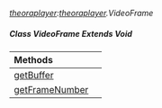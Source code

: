 _[theoraplayer](../../modules/theoraplayer/theoraplayer-module.md):[theoraplayer](../../modules/theoraplayer/theoraplayer-module.md).VideoFrame_
##### Class VideoFrame Extends Void

| Methods | |
|:---|:---|
| [getBuffer](theoraplayer-videoframe-getbuffer.md) |  |
| [getFrameNumber](theoraplayer-videoframe-getframenumber.md) |  |
